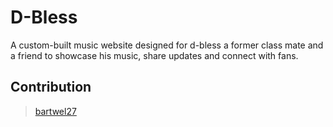 # D-Bless
A custom-built music website designed for d-bless a former class mate and a friend to showcase his music, share updates and connect with fans.

## Contribution
> [bartwel27](https://github.com/bartwel27)
